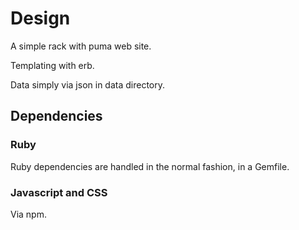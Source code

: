 # Design

A simple rack with puma web site.

Templating with erb.

Data simply via json in data directory.

## Dependencies

### Ruby

Ruby dependencies are handled in the normal fashion, in a Gemfile.

### Javascript and CSS

Via npm.